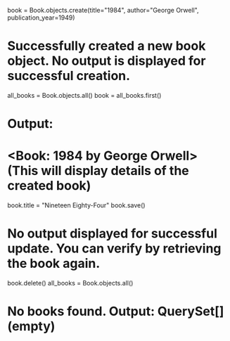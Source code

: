 book = Book.objects.create(title="1984", author="George Orwell", publication_year=1949)
# Successfully created a new book object. No output is displayed for successful creation.
all_books = Book.objects.all()
book = all_books.first()
# Output: 
# <Book: 1984 by George Orwell> (This will display details of the created book)
book.title = "Nineteen Eighty-Four"
book.save()
# No output displayed for successful update. You can verify by retrieving the book again.
book.delete()
all_books = Book.objects.all()
# No books found. Output: QuerySet[<Book>] (empty)